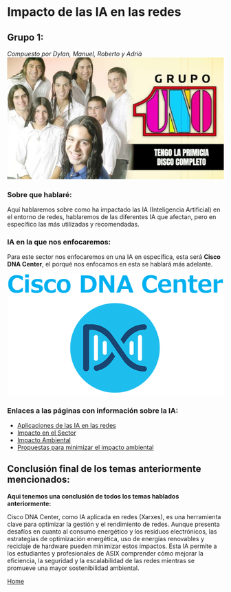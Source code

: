 # Impacto de las IA en las redes
## Grupo 1:
_Compuesto por Dylan, Manuel, Roberto y Adrià_ 
![ImagenGrupo1](../../Imagenes/hq720.jpg)
### Sobre que hablaré:
Aquí hablaremos sobre como ha impactado las IA (Inteligencia Artificial) en el entorno de redes, hablaremos de las diferentes IA que afectan, pero en específico las más utilizadas y recomendadas.

### IA en la que nos enfocaremos:
Para este sector nos enfocaremos en una IA en específica, esta será **Cisco DNA Center**, el porqué nos enfocamos en esta se hablará más adelante.

![alt text](../../Imagenes/09768edd82b5370215a0727658047fdd.png)

### Enlaces a las páginas con información sobre la IA:
- [Aplicaciones de las IA en las redes](./Enlaces/aplicacionesIA3.md)
- [Impacto en el Sector](./Enlaces/impactoSector3.md)
- [Impacto Ambiental](./Enlaces/impactoAmbiental3.md)
- [Propuestas para minimizar el impacto ambiental](./Enlaces/minimizar3.md)


## Conclusión final de los temas anteriormente mencionados:
**Aqui tenemos una conclusión de todos los temas hablados anteriormente:**

Cisco DNA Center, como IA aplicada en redes (Xarxes), es una herramienta clave para optimizar la gestión y el rendimiento de redes. Aunque presenta desafíos en cuanto al consumo energético y los residuos electrónicos, las estrategias de optimización energética, uso de energías renovables y reciclaje de hardware pueden minimizar estos impactos. Esta IA permite a los estudiantes y profesionales de ASIX comprender cómo mejorar la eficiencia, la seguridad y la escalabilidad de las redes mientras se promueve una mayor sostenibilidad ambiental.


[Home](../..//README.md)
